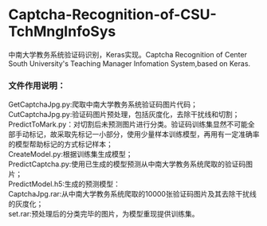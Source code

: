 # Captcha-Recognition-of-CSU-TchMngInfoSys
中南大学教务系统验证码识别，Keras实现。Captcha Recognition of Center South University's Teaching Manager Infomation System,based on Keras.
### 文件作用说明：
GetCaptchaJpg.py:爬取中南大学教务系统验证码图片代码；  
CutCaptchaJpg.py:验证码图片预处理，包括灰度化，去除干扰线和切割；  
PredictToMark.py：对切割后未预测图片进行分类。验证码训练集显然不可能全部手动标记，故采取先标记一小部分，使用少量样本训练模型，再用有一定准确率的模型帮助标记的方式标记样本；  
CreateModel.py:根据训练集生成模型；  
PredictCaptcha.py:使用已生成的模型预测从中南大学教务系统爬取的验证码图片；  
PredictModel.h5:生成的预测模型：  
CaptchaJpg.rar:从中南大学教务系统爬取的10000张验证码图片及其去除干扰线的灰度化；  
set.rar:预处理后的分类完毕的图片，为模型重现提供训练集。  

